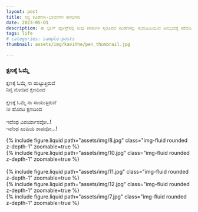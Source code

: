 ```yaml
---
layout: post
title: ನನ್ನ ಕವಿತೆಗಳು-ಭಾವನೆಗಳ ಕನಸುಗಳು 
date: 2023-05-01
description: ಈ ಬ್ಲಾಗ್ ಪೋಸ್ಟ್‌ನಲ್ಲಿ ನೀವು ಕನಸುಗಳ ಸ್ವರೂಪದ ಕವಿತೆಗಳನ್ನು ಕಂಡುಹಿಡಿಯುವ ಅನುಭವಕ್ಕೆ ಕರೆದೊಯ್ಯುತ್ತೇವೆ
tags: life
# categories: sample-posts
thumbnail: assets/img/kavithe/pen_thumbnail.jpg

---
```

### ಕ್ಷಣಕ್ಕೆ ಓಮ್ಮೆ

ಕ್ಷಣಕ್ಕೆ ಓಮ್ಮೆ ನಾ ಹುಟ್ಟುತ್ತಿರುವೆ <br>
ನಿನ್ನ ನೋಡಿದ ಕ್ಷಣದಿಂದ <br>
<br>
ಕ್ಷಣಕ್ಕೆ ಓಮ್ಮೆ ನಾ ಸಾಯುತ್ತಿರುವೆ <br>
ನೀ  ಹೊರಟ ಕ್ಷಣದಿಂದ <br>
<br>
ಇದೆಂಥ ವಿಪರ್ಯಾಸವೋ..!<br>
ಇದೆಂಥ ಖುಷಿಯ ಶಾಪವೋ...!



<div class="row mt-3">
    <div class="col-sm mt-3 mt-md-0">
        {% include figure.liquid path="assets/img/8.jpg" class="img-fluid rounded z-depth-1" zoomable=true %}
    </div>
    <div class="col-sm mt-3 mt-md-0">
        {% include figure.liquid path="assets/img/10.jpg" class="img-fluid rounded z-depth-1" zoomable=true %}
    </div>
</div>
<br>
<div class="row mt-3">
    <div class="col-sm mt-3 mt-md-0">
        {% include figure.liquid path="assets/img/11.jpg" class="img-fluid rounded z-depth-1" zoomable=true %}
    </div>
    <div class="col-sm mt-3 mt-md-0">
        {% include figure.liquid path="assets/img/12.jpg" class="img-fluid rounded z-depth-1" zoomable=true %}
    </div>
    <div class="col-sm mt-3 mt-md-0">
        {% include figure.liquid path="assets/img/7.jpg" class="img-fluid rounded z-depth-1" zoomable=true %}
    </div>
</div>

